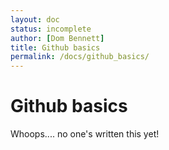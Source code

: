 ```yaml
---
layout: doc
status: incomplete
author: [Dom Bennett]
title: Github basics
permalink: /docs/github_basics/
---
```


# Github basics

Whoops.... no one's written this yet!
